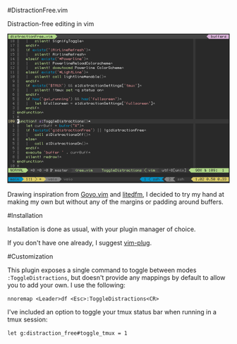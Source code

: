 #DistractionFree.vim

Distraction-free editing in vim

![screenshot](https://raw.githubusercontent.com/DanielFGray/DistractionFree.vim/master/screencast.gif)

Drawing inspiration from [Goyo.vim](https://github.com/junegunn/goyo.vim) and [litedfm](https://github.com/bilalq/lite-dfm), I decided to try my hand at making my own but without any of the margins or padding around buffers.

#Installation

Installation is done as usual, with your plugin manager of choice.

If you don't have one already, I suggest [vim-plug](https://github.com/junegunn/vim-plug).

#Customization

This plugin exposes a single command to toggle between modes `:ToggleDistractions`, but doesn't provide any mappings by default to allow you to add your own. I use the following:

    nnoremap <Leader>df <Esc>:ToggleDistractions<CR>

I've included an option to toggle your tmux status bar when running in a tmux session:

    let g:distraction_free#toggle_tmux = 1
